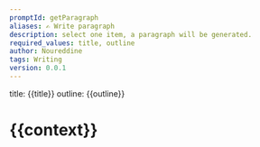 ```yaml
---
promptId: getParagraph
aliases: ✍️ Write paragraph
description: select one item, a paragraph will be generated.
required_values: title, outline
author: Noureddine
tags: Writing
version: 0.0.1
---
```

title:
{{title}}
outline:
{{outline}}

# {{context}}